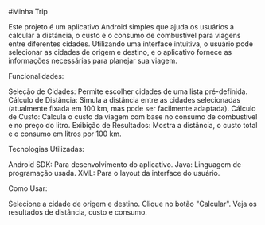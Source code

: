 #Minha Trip

Este projeto é um aplicativo Android simples que ajuda os usuários a calcular a distância, o custo e o consumo de combustível para viagens entre diferentes cidades. Utilizando uma interface intuitiva, o usuário pode selecionar as cidades de origem e destino, e o aplicativo fornece as informações necessárias para planejar sua viagem.

Funcionalidades:

Seleção de Cidades: Permite escolher cidades de uma lista pré-definida.
Cálculo de Distância: Simula a distância entre as cidades selecionadas (atualmente fixada em 100 km, mas pode ser facilmente adaptada).
Cálculo de Custo: Calcula o custo da viagem com base no consumo de combustível e no preço do litro.
Exibição de Resultados: Mostra a distância, o custo total e o consumo em litros por 100 km.

Tecnologias Utilizadas:

Android SDK: Para desenvolvimento do aplicativo.
Java: Linguagem de programação usada.
XML: Para o layout da interface do usuário.

Como Usar:

Selecione a cidade de origem e destino.
Clique no botão "Calcular".
Veja os resultados de distância, custo e consumo.
